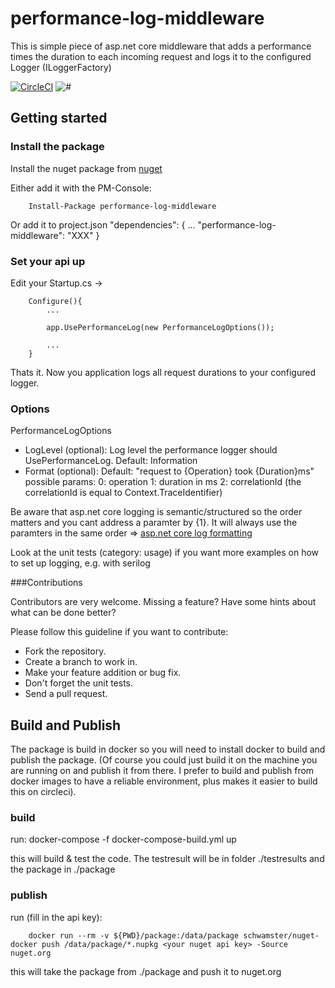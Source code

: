 # performance-log-middleware

This is simple piece of asp.net core middleware that adds a performance times the duration to each incoming request and logs
it to the configured Logger (ILoggerFactory)

[![CircleCI](https://circleci.com/gh/schwamster/performance-log-middleware.svg?style=shield&circle-token)](https://circleci.com/gh/schwamster/performance-log-middleware)
![#](https://img.shields.io/nuget/v/performance-log-middleware.svg)

## Getting started

### Install the package
Install the nuget package from [nuget](https://www.nuget.org/packages/performance-log-middleware/)

Either add it with the PM-Console:
        
        Install-Package performance-log-middleware

Or add it to project.json
        "dependencies": {
            ...
            "performance-log-middleware": "XXX"
        }

### Set your api up

Edit your Startup.cs -> 

        Configure(){
            ...

            app.UsePerformanceLog(new PerformanceLogOptions());
            
            ...
        }


Thats it. Now you application logs all request durations to your configured logger.

### Options

PerformanceLogOptions

* LogLevel (optional): Log level the performance logger should UsePerformanceLog. Default: Information
* Format (optional): Default: "request to {Operation} took {Duration}ms"
        possible params: 
        0: operation
        1: duration in ms
        2: correlationId (the correlationId is equal to Context.TraceIdentifier)

Be aware that asp.net core logging is semantic/structured so the order matters and you cant address a paramter by {1}. It will always 
use the paramters in the same order => [asp.net core log formatting](https://docs.microsoft.com/en-us/aspnet/core/fundamentals/logging#log-message-format-string)

Look at the unit tests (category: usage) if you want more examples on how to set up logging, e.g. with serilog

###Contributions

Contributors are very welcome. Missing a feature? Have some hints about what can be done better?

Please follow this guideline if you want to contribute:

* Fork the repository.
* Create a branch to work in.
* Make your feature addition or bug fix.
* Don't forget the unit tests.
* Send a pull request.


## Build and Publish
The package is build in docker so you will need to install docker to build and publish the package.
(Of course you could just build it on the machine you are running on and publish it from there. 
I prefer to build and publish from docker images to have a reliable environment, plus makes it easier 
to build this on circleci).

### build

run:
        docker-compose -f docker-compose-build.yml up

this will build & test the code. The testresult will be in folder ./testresults and the package in ./package

### publish

run (fill in the api key):

        docker run --rm -v ${PWD}/package:/data/package schwamster/nuget-docker push /data/package/*.nupkg <your nuget api key> -Source nuget.org

this will take the package from ./package and push it to nuget.org